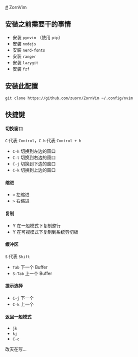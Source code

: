 [#](#) ZornVim 


## 安装之前需要干的事情

- 安装 `pynvim` （使用 `pip`）
- 安装 `nodejs`
- 安装 `nerd-fonts` 
- 安装 `ranger`
- 安装 `lazygit`
- 安装 `fzf`

## 安装此配置

```
git clone https://github.com/zuorn/ZornVim ~/.config/nvim
```

## 快捷键
#### 切换窗口
`C` 代表 `Control`，`C-h` 代表 `Control + h`
- `C-h` 切换到左边的窗口
- `C-l` 切换到右边的窗口
- `C-j` 切换到下边的窗口
- `C-k` 切换到上边的窗口

#### 缩进

- `<` 左缩进
- `>` 右缩进

#### 复制

- Y 在一般模式下复制整行
- Y 在可视模式下复制到系统剪切板

#### 缓冲区
`S` 代表 `Shift`
- `Tab` 下一个 Buffer
- `S-Tab` 上一个 Buffer

#### 提示选择

- `C-j` 下一个
- `C-k` 上一个

#### 返回一般模式

- `jk`
- `kj`
- `C-c`


改天在写...


